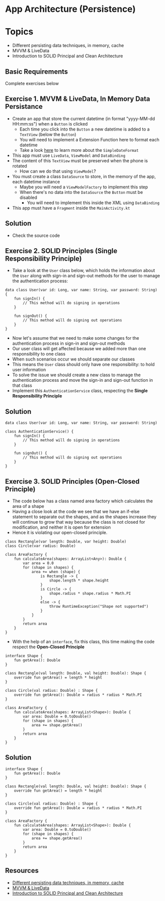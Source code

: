 
# App Architecture (Persistence)

# Topics
- Different persisting data techniques, in memory, cache
- MVVM & LiveData
- Introduction to SOLID Principal and Clean Architecture

## Basic Requirements

Complete exercises below

## Exercise 1. MVVM & LiveData, In Memory Data Persistance

- Create an app that store the current datetime (in format "yyyy-MM-dd HH:mm:ss") when a `Button` is clicked
	- Each time you click into the `Button` a new datetime is added to a `TextView` (below the `Button`)
	- You will need to implement a Extension Function here to format each datetime
	- Take a look [here](https://stackoverflow.com/questions/56678746/kotlin-simpledateformat-parsing-takes-infinite-time) to learn more about the `SimpleDateFormat`
- This app must use `LiveData`, `ViewModel` and `DataBinding`
- The content of this `TextView` must be preserved when the phone is rotated
	- How can we do that using `ViewModel`?
- You must create a class `DataSource` to store, in the memory of the app, each datetime instance
	- Maybe you will need a `ViewModelFactory` to implement this step
	- When there's no data into the `DataSource` the `Button` must be disabled
		- You will need to implement this inside the XML using `DataBinding`
- This app must have a `Fragment` inside the `MainActivity.kt` 

## Solution

- Check the source code

## Exercise 2. SOLID Principles (Single Responsibility Principle)

- Take a look at the `User` class below, which holds the information about the `User` along with sign-in and sign-out methods for the user to manage the authentication process:

```
data class User(var id: Long, var name: String, var password: String) {
    fun signIn() {
        // This method will do signing in operations
    }

    fun signOut() {
        // This method will do signing out operations
    }
}
```

- Now let's assume that we need to make some changes for the authentication process in sign-in and sign-out methods
- Our user class will get affected because we added more than one responsibility to one class
- When such scenarios occur we should separate our classes
- This means the `User` class should only have one responsibility: to hold user information
- To solve the issue we should create a new class to manage the authentication process and move the sign-in and sign-out function in that class
- Implement this `AuthenticationService` class, respecting the **Single Responsibility Principle**

## Solution

```
data class User(var id: Long, var name: String, var password: String)

class AuthenticationService() {
    fun signIn() {
        // This method will do signing in operations
    }

    fun signOut() {
        // This method will do signing out operations
    }
}
```

## Exercise 3. SOLID Principles (Open-Closed Principle)

- The code below has a class named area factory which calculates the area of a shape
- Having a close look at the code we see that we have an if-else statement to separate out the shapes, and as the shapes increase they will continue to grow that way because the class is not closed for modification, and neither it is open for extension
- Hence it is violating our open-closed principle.

```
class Rectangle(var length: Double, var height: Double)
class Circle(var radius: Double)

class AreaFactory {
    fun calculateArea(shapes: ArrayList<Any>): Double {
        var area = 0.0
        for (shape in shapes) {
            area += when (shape) {
                is Rectangle -> {
                    shape.length * shape.height
                }
                is Circle -> {
                    shape.radius * shape.radius * Math.PI
                }
                else -> {
                    throw RuntimeException("Shape not supported")
                }
            }
        }
        return area
    }
}
```

- With the help of an `interface`, fix this class, this time making the code respect the **Open-Closed Principle**

```
interface Shape {
    fun getArea(): Double
}

class Rectangle(val length: Double, val height: Double): Shape {
    override fun getArea() = length * height
}

class Circle(val radius: Double) : Shape {
    override fun getArea(): Double = radius * radius * Math.PI
}

class AreaFactory {
    fun calculateArea(shapes: ArrayList<Shape>): Double {
        var area: Double = 0.toDouble()
        for (shape in shapes) {
            area += shape.getArea()
        }
        return area
    }
}
```

## Solution

```
interface Shape {
    fun getArea(): Double
}

class Rectangle(val length: Double, val height: Double): Shape {
    override fun getArea() = length * height
}

class Circle(val radius: Double) : Shape {
    override fun getArea(): Double = radius * radius * Math.PI
}

class AreaFactory {
    fun calculateArea(shapes: ArrayList<Shape>): Double {
        var area: Double = 0.toDouble()
        for (shape in shapes) {
            area += shape.getArea()
        }
        return area
    }
}
```

## Resources

- [Different persisting data techniques, in memory, cache](https://developer.android.com/training/data-storage)
- [MVVM & LiveData](https://developer.android.com/jetpack/guide)
- [Introduction to SOLID Principal and Clean Architecture](https://medium.com/the-android-caf%C3%A9/solid-principles-the-kotlin-way-ff717c0d60da)
